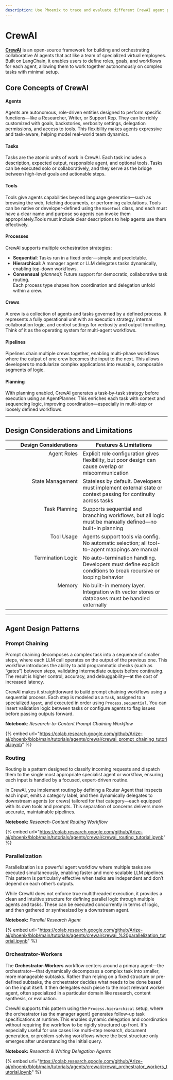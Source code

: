 ```yaml
---
description: Use Phoenix to trace and evaluate different CrewAI agent patterns
---
```


# CrewAI

[**CrewAI**](https://github.com/crewAIInc/crewAI) is an open-source framework for building and orchestrating collaborative AI agents that act like a team of specialized virtual employees. Built on LangChain, it enables users to define roles, goals, and workflows for each agent, allowing them to work together autonomously on complex tasks with minimal setup.

## Core Concepts of CrewAI <a href="#core-concepts-of-crewai" id="core-concepts-of-crewai"></a>

#### **Agents**

Agents are autonomous, role-driven entities designed to perform specific functions—like a Researcher, Writer, or Support Rep. They can be richly customized with goals, backstories, verbosity settings, delegation permissions, and access to tools. This flexibility makes agents expressive and task-aware, helping model real-world team dynamics.

#### Tasks

Tasks are the atomic units of work in CrewAI. Each task includes a description, expected output, responsible agent, and optional tools. Tasks can be executed solo or collaboratively, and they serve as the bridge between high-level goals and actionable steps.

#### Tools

Tools give agents capabilities beyond language generation—such as browsing the web, fetching documents, or performing calculations. Tools can be native or developer-defined using the `BaseTool` class, and each must have a clear name and purpose so agents can invoke them appropriately.Tools must include clear descriptions to help agents use them effectively.

#### Processes

CrewAI supports multiple orchestration strategies:

* **Sequential**: Tasks run in a fixed order—simple and predictable.
* **Hierarchical**: A manager agent or LLM delegates tasks dynamically, enabling top-down workflows.
* **Consensual** _(planned)_: Future support for democratic, collaborative task routing.\
  Each process type shapes how coordination and delegation unfold within a crew.

#### Crews

A crew is a collection of agents and tasks governed by a defined process. It represents a fully operational unit with an execution strategy, internal collaboration logic, and control settings for verbosity and output formatting. Think of it as the operating system for multi-agent workflows.

#### Pipelines

Pipelines chain multiple crews together, enabling multi-phase workflows where the output of one crew becomes the input to the next. This allows developers to modularize complex applications into reusable, composable segments of logic.

#### Planning

With planning enabled, CrewAI generates a task-by-task strategy before execution using an AgentPlanner. This enriches each task with context and sequencing logic, improving coordination—especially in multi-step or loosely defined workflows.

***

## Design Considerations and Limitations

<table><thead><tr><th width="216.4521484375" align="right" valign="top">Design Considerations</th><th>Features &#x26; Limitations</th></tr></thead><tbody><tr><td align="right" valign="top">Agent Roles</td><td>Explicit role configuration gives flexibility, but poor design can cause overlap or miscommunication</td></tr><tr><td align="right" valign="top">State Management</td><td>Stateless by default. Developers must implement external state or context passing for continuity across tasks</td></tr><tr><td align="right" valign="top">Task Planning</td><td>Supports sequential and branching workflows, but all logic must be manually defined—no built-in planning</td></tr><tr><td align="right" valign="top">Tool Usage</td><td>Agents support tools via config. No automatic selection; all tool-to-agent mappings are manual</td></tr><tr><td align="right" valign="top">Termination Logic</td><td>No auto-termination handling. Developers must define explicit conditions to break recursive or looping behavior</td></tr><tr><td align="right" valign="top">Memory</td><td>No built-in memory layer. Integration with vector stores or databases must be handled externally</td></tr></tbody></table>

***

## Agent Design Patterns

### Prompt Chaining

Prompt chaining decomposes a complex task into a sequence of smaller steps, where each LLM call operates on the output of the previous one. This workflow introduces the ability to add programmatic checks (such as “gates”) between steps, validating intermediate outputs before continuing. The result is higher control, accuracy, and debuggability—at the cost of increased latency.

CrewAI makes it straightforward to build prompt chaining workflows using a sequential process. Each step is modeled as a `Task`, assigned to a specialized `Agent`, and executed in order using `Process.sequential`. You can insert validation logic between tasks or configure agents to flag issues before passing outputs forward.

**Notebook**: _Research-to-Content Prompt Chaining Workflow_

{% embed url="https://colab.research.google.com/github/Arize-ai/phoenix/blob/main/tutorials/agents/crewai/crewai_prompt_chaining_tutorial.ipynb" %}

### Routing

Routing is a pattern designed to classify incoming requests and dispatch them to the single most appropriate specialist agent or workflow, ensuring each input is handled by a focused, expert-driven routine.

In CrewAI, you implement routing by defining a Router Agent that inspects each input, emits a category label, and then dynamically delegates to downstream agents (or crews) tailored for that category—each equipped with its own tools and prompts. This separation of concerns delivers more accurate, maintainable pipelines.

**Notebook:** _Research-Content Routing Workflow_

{% embed url="https://colab.research.google.com/github/Arize-ai/phoenix/blob/main/tutorials/agents/crewai/crewai_routing_tutorial.ipynb" %}

### Parallelization

Parallelization is a powerful agent workflow where multiple tasks are executed simultaneously, enabling faster and more scalable LLM pipelines. This pattern is particularly effective when tasks are independent and don’t depend on each other’s outputs.

While CrewAI does not enforce true multithreaded execution, it provides a clean and intuitive structure for defining parallel logic through multiple agents and tasks. These can be executed concurrently in terms of logic, and then gathered or synthesized by a downstream agent.

**Notebook:** _Parallel Research Agent_

{% embed url="https://colab.research.google.com/github/Arize-ai/phoenix/blob/main/tutorials/agents/crewai/crewai_%20parallelization_tutorial.ipynb" %}

### Orchestrator-Workers

The **Orchestrator-Workers** workflow centers around a primary agent—the orchestrator—that dynamically decomposes a complex task into smaller, more manageable subtasks. Rather than relying on a fixed structure or pre-defined subtasks, the orchestrator decides what needs to be done based on the input itself. It then delegates each piece to the most relevant worker agent, often specialized in a particular domain like research, content synthesis, or evaluation.

CrewAI supports this pattern using the `Process.hierarchical` setup, where the orchestrator (as the manager agent) generates follow-up task specifications at runtime. This enables dynamic delegation and coordination without requiring the workflow to be rigidly structured up front. It's especially useful for use cases like multi-step research, document generation, or problem-solving workflows where the best structure only emerges after understanding the initial query.

**Notebook:** _Research & Writing Delegation Agents_

{% embed url="https://colab.research.google.com/github/Arize-ai/phoenix/blob/main/tutorials/agents/crewai/crewai_orchestrator_workers_tutorial.ipynb" %}
